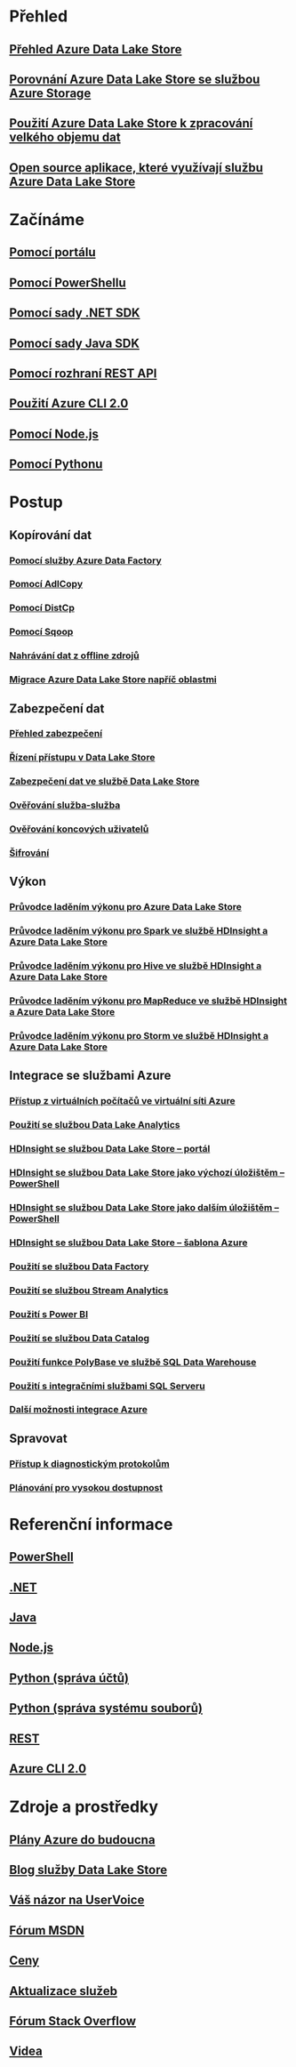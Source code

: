 # Přehled
## [Přehled Azure Data Lake Store](data-lake-store-overview.md)
## [Porovnání Azure Data Lake Store se službou Azure Storage](data-lake-store-comparison-with-blob-storage.md)
## [Použití Azure Data Lake Store k zpracování velkého objemu dat](data-lake-store-data-scenarios.md)
## [Open source aplikace, které využívají službu Azure Data Lake Store](data-lake-store-compatible-oss-other-applications.md)

# Začínáme
## [Pomocí portálu](data-lake-store-get-started-portal.md)
## [Pomocí PowerShellu](data-lake-store-get-started-powershell.md)
## [Pomocí sady .NET SDK](data-lake-store-get-started-net-sdk.md)
## [Pomocí sady Java SDK](data-lake-store-get-started-java-sdk.md)
## [Pomocí rozhraní REST API](data-lake-store-get-started-rest-api.md)
## [Použití Azure CLI 2.0](data-lake-store-get-started-cli-2.0.md)
## [Pomocí Node.js](data-lake-store-manage-use-nodejs.md)
## [Pomocí Pythonu](data-lake-store-get-started-python.md)

# Postup
## Kopírování dat
### [Pomocí služby Azure Data Factory](../data-factory/data-factory-azure-datalake-connector.md)
### [Pomocí AdlCopy](data-lake-store-copy-data-azure-storage-blob.md)
### [Pomocí DistCp](data-lake-store-copy-data-wasb-distcp.md)
### [Pomocí Sqoop](data-lake-store-data-transfer-sql-sqoop.md)
### [Nahrávání dat z offline zdrojů](data-lake-store-offline-bulk-data-upload.md)
### [Migrace Azure Data Lake Store napříč oblastmi](data-lake-store-migration-cross-region.md)

## Zabezpečení dat
### [Přehled zabezpečení](data-lake-store-security-overview.md)
### [Řízení přístupu v Data Lake Store](data-lake-store-access-control.md)
### [Zabezpečení dat ve službě Data Lake Store](data-lake-store-secure-data.md)
### [Ověřování služba-služba](data-lake-store-authenticate-using-active-directory.md)
### [Ověřování koncových uživatelů](data-lake-store-end-user-authenticate-using-active-directory.md)
### [Šifrování](data-lake-store-encryption.md)

## Výkon
### [Průvodce laděním výkonu pro Azure Data Lake Store](data-lake-store-performance-tuning-guidance.md)
### [Průvodce laděním výkonu pro Spark ve službě HDInsight a Azure Data Lake Store](data-lake-store-performance-tuning-spark.md)
### [Průvodce laděním výkonu pro Hive ve službě HDInsight a Azure Data Lake Store](data-lake-store-performance-tuning-hive.md)
### [Průvodce laděním výkonu pro MapReduce ve službě HDInsight a Azure Data Lake Store](data-lake-store-performance-tuning-mapreduce.md)
### [Průvodce laděním výkonu pro Storm ve službě HDInsight a Azure Data Lake Store](data-lake-store-performance-tuning-storm.md)

## Integrace se službami Azure
### [Přístup z virtuálních počítačů ve virtuální síti Azure](data-lake-store-connectivity-from-vnets.md)
### [Použití se službou Data Lake Analytics](../data-lake-analytics/data-lake-analytics-get-started-portal.md)
### [HDInsight se službou Data Lake Store – portál](data-lake-store-hdinsight-hadoop-use-portal.md)
### [HDInsight se službou Data Lake Store jako výchozí úložištěm – PowerShell](data-lake-store-hdinsight-hadoop-use-powershell-for-default-storage.md)
### [HDInsight se službou Data Lake Store jako dalším úložištěm – PowerShell](data-lake-store-hdinsight-hadoop-use-powershell.md)
### [HDInsight se službou Data Lake Store – šablona Azure](data-lake-store-hdinsight-hadoop-use-resource-manager-template.md)
### [Použití se službou Data Factory](../data-factory/data-factory-azure-datalake-connector.md)
### [Použití se službou Stream Analytics](data-lake-store-stream-analytics.md)
### [Použití s Power BI](data-lake-store-power-bi.md)
### [Použití se službou Data Catalog](data-lake-store-with-data-catalog.md)
### [Použití funkce PolyBase ve službě SQL Data Warehouse](../sql-data-warehouse/sql-data-warehouse-load-from-azure-data-lake-store.md)
### [Použití s integračními službami SQL Serveru](https://docs.microsoft.com/sql/integration-services/connection-manager/azure-data-lake-store-connection-manager)
### [Další možnosti integrace Azure](data-lake-store-integrate-with-other-services.md)

## Spravovat
### [Přístup k diagnostickým protokolům](data-lake-store-diagnostic-logs.md)
### [Plánování pro vysokou dostupnost](data-lake-store-troubleshooting-guidance.md)

# Referenční informace
## [PowerShell](/powershell/module/azurerm.datalakestore)
## [.NET](https://docs.microsoft.com/dotnet/api/overview/azure/data-lake-store?view=azure-dotnet)
## [Java](/java/api/com.microsoft.azure.datalake.store)
## [Node.js](https://www.npmjs.com/package/azure-arm-datalake-store)
## [Python (správa účtů)](http://azure-sdk-for-python.readthedocs.io/en/latest/sample_azure-mgmt-datalake-store.html)
## [Python (správa systému souborů)](http://azure-datalake-store.readthedocs.io/en/latest)
## [REST](/rest/api/datalakestore)
## [Azure CLI 2.0](https://docs.microsoft.com/cli/azure/dls)

# Zdroje a prostředky
## [Plány Azure do budoucna](https://azure.microsoft.com/roadmap/)
## [Blog služby Data Lake Store](https://blogs.msdn.microsoft.com/azuredatalake/)
## [Váš názor na UserVoice](https://feedback.azure.com/forums/327234-data-lake)
## [Fórum MSDN](https://social.msdn.microsoft.com/Forums/en-US/home?forum=AzureDataLake)
## [Ceny](https://azure.microsoft.com/pricing/details/data-lake-store/)
## [Aktualizace služeb](https://azure.microsoft.com/updates/?product=data-lake-store)
## [Fórum Stack Overflow](http://stackoverflow.com/questions/tagged/azure-data-lake)
## [Videa](https://azure.microsoft.com/documentation/videos/index/?services=data-lake-store)
